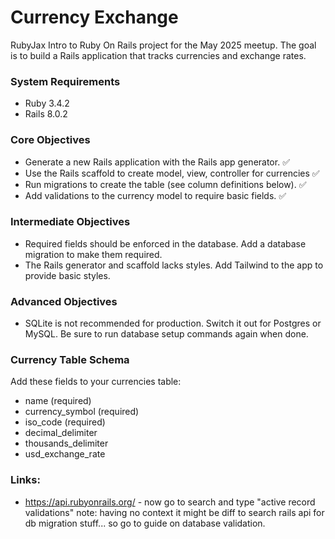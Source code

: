 # Currency Exchange

RubyJax Intro to Ruby On Rails project for the May 2025 meetup.
The goal is to build a Rails application that tracks currencies and exchange rates.

### System Requirements
- Ruby 3.4.2
- Rails 8.0.2

### Core Objectives
- Generate a new Rails application with the Rails app generator. ✅
- Use the Rails scaffold to create model, view, controller for currencies ✅
- Run migrations to create the table (see column definitions below). ✅
- Add validations to the currency model to require basic fields. ✅

### Intermediate Objectives
- Required fields should be enforced in the database. Add a database migration to make them required.
- The Rails generator and scaffold lacks styles. Add Tailwind to the app to provide basic styles.

### Advanced Objectives
- SQLite is not recommended for production. Switch it out for Postgres or MySQL. Be sure to run database setup commands again when done.

### Currency Table Schema
Add these fields to your currencies table:
- name (required)
- currency_symbol (required)
- iso_code (required)
- decimal_delimiter
- thousands_delimiter
- usd_exchange_rate

### Links:
- https://api.rubyonrails.org/ - now go to search and type "active record validations"
note: having no context it might be diff to search rails api for db migration stuff... so go to guide on database validation.
